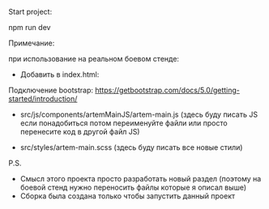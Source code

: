 Start project: 

npm run dev

Примечание:

при использование на реальном боевом стенде:

- Добавить в index.html:

Подключение bootstrap:
https://getbootstrap.com/docs/5.0/getting-started/introduction/

- src/js/components/artemMainJS/artem-main.js (здесь буду писать JS если понадобиться потом переименуйте файли или просто перенесите код в другой файл JS)

- src/styles/artem-main.scss (здесь буду писать все новые стили)

P.S.
- Смысл этого проекта просто разработать новый раздел (поэтому на боевой стенд нужно переносить файлы которые я описал выше)
- Сборка была создана только чтобы запустить данный проект
